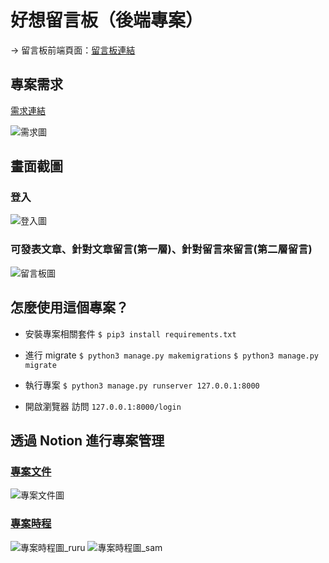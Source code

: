 # 好想留言板（後端專案）

-> 留言板前端頁面：[留言板連結](http://yun-ru-tseng.gitlab.io/messageboard/#/messageBoard)

## 專案需求
[需求連結](https://www.notion.so/2020-03-28-91a6c9702f4f4238bdbbdb9f65580a59)

![需求圖](https://github.com/shrimp509/django_message_board/blob/master/screenshots/requirement.png)

## 畫面截圖

### 登入
![登入圖](https://github.com/shrimp509/django_message_board/blob/master/screenshots/login.png)

### 可發表文章、針對文章留言(第一層)、針對留言來留言(第二層留言)
![留言板圖](https://github.com/shrimp509/django_message_board/blob/master/screenshots/board.png)

## 怎麼使用這個專案？
* 安裝專案相關套件
`$ pip3 install requirements.txt`

* 進行 migrate
`$ python3 manage.py makemigrations`
`$ python3 manage.py migrate`

* 執行專案
`$ python3 manage.py runserver 127.0.0.1:8000`

* 開啟瀏覽器
訪問 `127.0.0.1:8000/login`


## 透過 Notion 進行專案管理
### [專案文件](https://www.notion.so/a0ea05abf82d4527a38447865a898cb4)
![專案文件圖](https://github.com/shrimp509/django_message_board/blob/master/screenshots/document.png)

### [專案時程](https://www.notion.so/8c0b93cae14540dba3f6ecef7b5275e5)
![專案時程圖_ruru](https://github.com/shrimp509/django_message_board/blob/master/screenshots/develop_cards_ruru.png)
![專案時程圖_sam](https://github.com/shrimp509/django_message_board/blob/master/screenshots/develop_cards_sam.png)